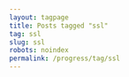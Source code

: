 ```yaml
---
layout: tagpage
title: Posts tagged "ssl"
tag: ssl
slug: ssl
robots: noindex
permalink: /progress/tag/ssl
---
```

